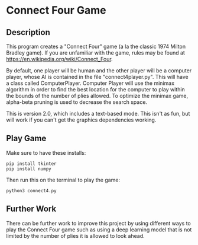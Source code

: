 # Connect Four Game

## Description
This program creates a "Connect Four" game (a la the classic 1974 Milton Bradley
game). If you are unfamiliar with the game, rules may be found at
https://en.wikipedia.org/wiki/Connect_Four.

By default, one player will be human and the other player will be a computer
player, whose AI is contained in the file "connect4player.py". This will have a
class called ComputerPlayer. Computer Player will use the minimax algorithm in 
order to find the best location for the computer to play within the bounds of
the number of plies allowed. To optimize the minimax game, alpha-beta pruning
is used to decrease the search space.

This is version 2.0, which includes a text-based mode. This isn't as fun, but 
will work if you can't get the graphics dependencies working.

## Play Game
Make sure to have these installs:
```
pip install tkinter
pip install numpy
```

Then run this on the terminal to play the game:
```
python3 connect4.py
```

## Further Work
There can be further work to improve this project by using different ways to play
the Connect Four game such as using a deep learning model that is not limited by
the number of plies it is allowed to look ahead.
